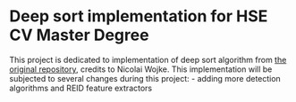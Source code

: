 # Deep sort implementation for HSE CV Master Degree

This project is dedicated to implementation of deep sort algorithm from [the original repository](https://github.com/nwojke/deep_sort), credits to 
Nicolai Wojke. This implementation will be subjected to several changes during this project: - adding more detection algorithms and REID feature extractors

